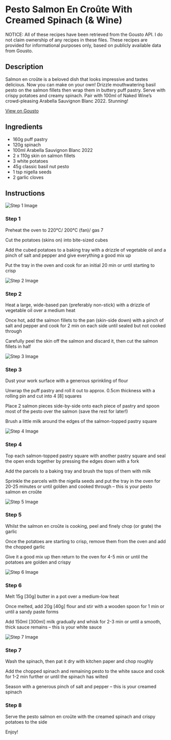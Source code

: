 # Pesto Salmon En Croûte With Creamed Spinach (& Wine)

NOTICE: All of these recipes have been retrieved from the Gousto API. I do not claim ownership of any recipes in these files. These recipes are provided for informational purposes only, based on publicly available data from Gousto.

## Description

Salmon en croûte is a beloved dish that looks impressive and tastes delicious. Now you can make on your own! Drizzle mouthwatering basil pesto on the salmon fillets then wrap them in buttery puff pastry. Serve with crispy potatoes and creamy spinach. Pair with 100ml of Naked Wine’s crowd-pleasing Arabella Sauvignon Blanc 2022. Stunning!

[View on Gousto](https://www.gousto.co.uk/recipes/cookbook/pesto-salmon-en-croute-with-creamed-spinach-wine)

## Ingredients

- 160g puff pastry
- 120g spinach
- 100ml Arabella Sauvignon Blanc 2022
- 2 x 110g skin on salmon fillets
- 3 white potatoes
- 45g classic basil nut pesto
- 1 tsp nigella seeds
- 2 garlic cloves

## Instructions

![Step 1 Image](https://production-media.gousto.co.uk/cms/recipe-step-image/Step-1-1662397147138-x200.jpg)

### Step 1

Preheat the oven to 220°C/ 200°C (fan)/ gas 7

Cut the potatoes (skins on) into bite-sized cubes

Add the cubed potatoes to a baking tray with a drizzle of vegetable oil and a pinch of salt and pepper and give everything a good mix up

Put the tray in the oven and cook for an initial 20 min or until starting to crisp

![Step 2 Image](https://production-media.gousto.co.uk/cms/recipe-step-image/Step-2-1662397156291-x200.jpg)

### Step 2

Heat a large, wide-based pan (preferably non-stick) with a drizzle of vegetable oil over a medium heat

Once hot, add the salmon fillets to the pan (skin-side down) with a pinch of salt and pepper and cook for 2 min on each side until sealed but not cooked through

Carefully peel the skin off the salmon and discard it, then cut the salmon fillets in half

![Step 3 Image](https://production-media.gousto.co.uk/cms/recipe-step-image/step-3-1662397161016-x200.jpg)

### Step 3

Dust your work surface with a generous sprinkling of flour

Unwrap the puff pastry and roll it out to approx. 0.5cm thickness with a rolling pin and cut into 4 <span class="text-danger">[8] </span>squares

Place 2 salmon pieces side-by-side onto each piece of pastry and spoon most of the pesto over the salmon (save the rest for later!)

Brush a little milk around the edges of the salmon-topped pastry square

![Step 4 Image](https://production-media.gousto.co.uk/cms/recipe-step-image/step-4-1662397178547-x200.jpg)

### Step 4

Top each salmon-topped pastry square with another pastry square and seal the open ends together by pressing the edges down with a fork

Add the parcels to a baking tray and brush the tops of them with milk

Sprinkle the parcels with the nigella seeds and put the tray in the oven for 20-25 minutes or until golden and cooked through – this is your pesto salmon en croûte

![Step 5 Image](https://production-media.gousto.co.uk/cms/recipe-step-image/Step-5-1662397175236-x200.jpg)

### Step 5

Whilst the salmon en croûte is cooking, peel and finely chop (or grate) the garlic

Once the potatoes are starting to crisp, remove them from the oven and add the chopped garlic

Give it a good mix up then return to the oven for 4-5 min or until the potatoes are golden and crispy

![Step 6 Image](https://production-media.gousto.co.uk/cms/recipe-step-image/Step-6-1662397183064-x200.jpg)

### Step 6

Melt 15g <span class="text-danger">[30g]</span> butter in a pot over a medium-low heat

Once melted, add 20g <span class="text-danger">[40g] </span>flour and stir with a wooden spoon for 1 min or until a sandy paste forms

Add 150ml <span class="text-danger">[300ml]</span> milk gradually and whisk for 2-3 min or until a smooth, thick sauce remains – this is your white sauce

![Step 7 Image](https://production-media.gousto.co.uk/cms/recipe-step-image/Step-7-1662397187584-x200.jpg)

### Step 7

Wash the spinach, then pat it dry with kitchen paper and chop roughly

Add the chopped spinach and remaining pesto to the white sauce and cook for 1-2 min further or until the spinach has wilted

Season with a generous pinch of salt and pepper – this is your creamed spinach

### Step 8

Serve the pesto salmon en croûte with the creamed spinach and crispy potatoes to the side

Enjoy!


